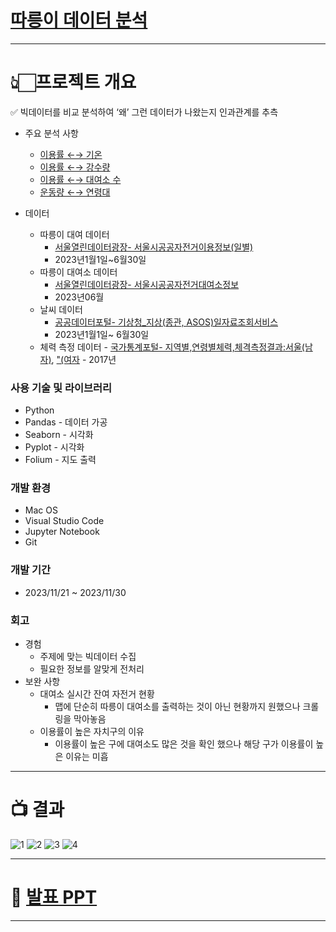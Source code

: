 # [따릉이 데이터 분석](https://www.notion.so/ab1640ff68224634b7dba0b88dac7498?pvs=4)

---

# 👆🏻프로젝트 개요

<aside>
✅ 빅데이터를 비교 분석하여 ‘왜’ 그런 데이터가 나왔는지 인과관계를 추측

- 주요 분석 사항

  - [이용률 ←→ 기온](https://github.com/jongsoo0603/codingOn/assets/98942866/0d9753bc-8c08-4244-a072-9ccdf865020c)
  - [이용률 ←→ 강수량](https://github.com/jongsoo0603/codingOn/assets/98942866/974c987e-ba85-4f88-8927-2a8c01122c8a)
  - [이용률 ←→ 대여소 수](https://github.com/jongsoo0603/codingOn/assets/98942866/54ec8860-d88b-4df3-8a14-5ac231058540)
  - [운동량 ←→ 연령대](https://github.com/jongsoo0603/codingOn/assets/98942866/2d9f876c-5d59-44ec-9e13-9c4c57bb5fd3)

- 데이터
  - 따릉이 대여 데이터
    - [서울열린데이터광장- 서울시공공자전거이용정보(일별)](http://data.seoul.go.kr/dataList/OA-13252/F/1/datasetView.do)
    - 2023년1월1일~6월30일
  - 따릉이 대여소 데이터
    - [서울열린데이터광장- 서울시공공자전거대여소정보](http://data.seoul.go.kr/dataList/OA-15246/F/1/datasetView.do)
    - 2023년06월
  - 날씨 데이터
    - [공공데이터포털- 기상청\_지상(종관, ASOS)일자료조회서비스](https://www.data.go.kr/data/15059093/openapi.do)
    - 2023년1월1일~ 6월30일
  - 체력 측정 데이터 - [국가통계포털- 지역별,연령별체력,체격측정결과:서울(남자)](https://kosis.kr/statHtml/statHtml.do?orgId=113&tblId=DT_113_STBL_1025785&conn_path=I2), ["(여자](https://kosis.kr/statHtml/statHtml.do?orgId=113&tblId=DT_113_STBL_1025783&conn_path=I2) - 2017년
  </aside>

### 사용 기술 및 라이브러리

- Python
- Pandas - 데이터 가공
- Seaborn - 시각화
- Pyplot - 시각화
- Folium - 지도 출력

### 개발 환경

- Mac OS
- Visual Studio Code
- Jupyter Notebook
- Git

### 개발 기간

- 2023/11/21 ~ 2023/11/30

### 회고

- 경험
  - 주제에 맞는 빅데이터 수집
  - 필요한 정보를 알맞게 전처리
- 보완 사항
  - 대여소 실시간 잔여 자전거 현황
    - 맵에 단순히 따릉이 대여소를 출력하는 것이 아닌 현황까지 원했으나 크롤링을 막아놓음
  - 이용률이 높은 자치구의 이유
    - 이용률이 높은 구에 대여소도 많은 것을 확인 했으나 해당 구가 이용률이 높은 이유는 미흡

---

# 📺 결과

![1](https://github.com/jongsoo0603/codingOn/assets/98942866/0d9753bc-8c08-4244-a072-9ccdf865020c)
![2](https://github.com/jongsoo0603/codingOn/assets/98942866/974c987e-ba85-4f88-8927-2a8c01122c8a)
![3](https://github.com/jongsoo0603/codingOn/assets/98942866/54ec8860-d88b-4df3-8a14-5ac231058540)
![4](https://github.com/jongsoo0603/codingOn/assets/98942866/2d9f876c-5d59-44ec-9e13-9c4c57bb5fd3)

---

# 📃 [발표 PPT](https://drive.google.com/file/d/10MRiGzbKs2pJzfxK0QKlAsM2vDXwWo1J/view?usp=share_link)

---
